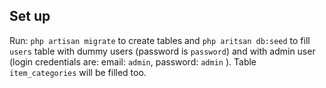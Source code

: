 
## Set up
Run:
```php artisan migrate``` to create tables and ```php aritsan db:seed``` to fill ```users``` table with dummy users (password is ```password```) and with admin user (login credentials are: email: ```admin```, password: ```admin``` ). Table ```item_categories``` will be filled too.